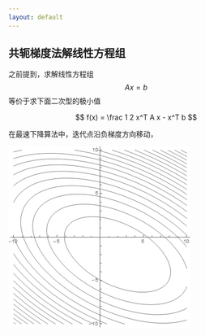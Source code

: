 ```yaml
---
layout: default
---
```


## 共轭梯度法解线性方程组

之前提到，求解线性方程组 $$A x = b$$ 等价于求下面二次型的极小值

$$
f(x) = \frac 1 2 x^T A x - x^T b
$$

 在最速下降算法中，迭代点沿负梯度方向移动，
 
![](/resources/2017-08-15-equations-solving-conjugate-gradient/contourplot.png)